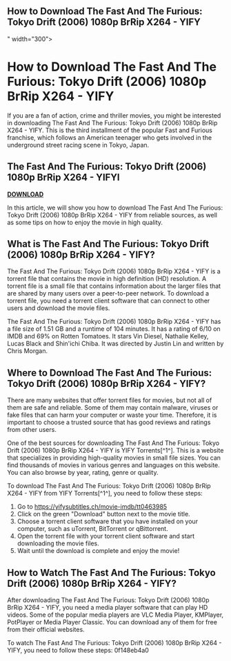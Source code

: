 ## How to Download The Fast And The Furious: Tokyo Drift (2006) 1080p BrRip X264 - YIFY

 " width="300">

 
# How to Download The Fast And The Furious: Tokyo Drift (2006) 1080p BrRip X264 - YIFY
 
If you are a fan of action, crime and thriller movies, you might be interested in downloading The Fast And The Furious: Tokyo Drift (2006) 1080p BrRip X264 - YIFY. This is the third installment of the popular Fast and Furious franchise, which follows an American teenager who gets involved in the underground street racing scene in Tokyo, Japan.
 
## The Fast And The Furious: Tokyo Drift (2006) 1080p BrRip X264 - YIFYl


[**DOWNLOAD**](https://www.google.com/url?q=https%3A%2F%2Furluso.com%2F2tKF44&sa=D&sntz=1&usg=AOvVaw1IAuG_jMy0L0KSZzmTDIXW)

 
In this article, we will show you how to download The Fast And The Furious: Tokyo Drift (2006) 1080p BrRip X264 - YIFY from reliable sources, as well as some tips on how to enjoy the movie in high quality.
 
## What is The Fast And The Furious: Tokyo Drift (2006) 1080p BrRip X264 - YIFY?
 
The Fast And The Furious: Tokyo Drift (2006) 1080p BrRip X264 - YIFY is a torrent file that contains the movie in high definition (HD) resolution. A torrent file is a small file that contains information about the larger files that are shared by many users over a peer-to-peer network. To download a torrent file, you need a torrent client software that can connect to other users and download the movie files.
 
The Fast And The Furious: Tokyo Drift (2006) 1080p BrRip X264 - YIFY has a file size of 1.51 GB and a runtime of 104 minutes. It has a rating of 6/10 on IMDB and 69% on Rotten Tomatoes. It stars Vin Diesel, Nathalie Kelley, Lucas Black and Shin'ichi Chiba. It was directed by Justin Lin and written by Chris Morgan.
 
## Where to Download The Fast And The Furious: Tokyo Drift (2006) 1080p BrRip X264 - YIFY?
 
There are many websites that offer torrent files for movies, but not all of them are safe and reliable. Some of them may contain malware, viruses or fake files that can harm your computer or waste your time. Therefore, it is important to choose a trusted source that has good reviews and ratings from other users.
 
One of the best sources for downloading The Fast And The Furious: Tokyo Drift (2006) 1080p BrRip X264 - YIFY is YIFY Torrents[^1^]. This is a website that specializes in providing high-quality movies in small file sizes. You can find thousands of movies in various genres and languages on this website. You can also browse by year, rating, genre or quality.
 
To download The Fast And The Furious: Tokyo Drift (2006) 1080p BrRip X264 - YIFY from YIFY Torrents[^1^], you need to follow these steps:
 
1. Go to https://yifysubtitles.ch/movie-imdb/tt0463985
2. Click on the green "Download" button next to the movie title.
3. Choose a torrent client software that you have installed on your computer, such as uTorrent, BitTorrent or qBittorrent.
4. Open the torrent file with your torrent client software and start downloading the movie files.
5. Wait until the download is complete and enjoy the movie!

## How to Watch The Fast And The Furious: Tokyo Drift (2006) 1080p BrRip X264 - YIFY?
 
After downloading The Fast And The Furious: Tokyo Drift (2006) 1080p BrRip X264 - YIFY, you need a media player software that can play HD videos. Some of the popular media players are VLC Media Player, KMPlayer, PotPlayer or Media Player Classic. You can download any of them for free from their official websites.
 
To watch The Fast And The Furious: Tokyo Drift (2006) 1080p BrRip X264 - YIFY, you need to follow these steps:
 0f148eb4a0
